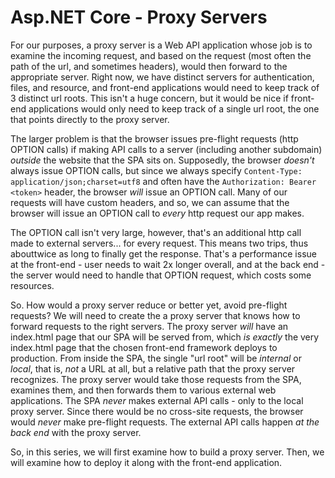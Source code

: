 # Asp.NET Core - Proxy Servers

For our purposes, a proxy server is a Web API application whose job is to examine the incoming request, and based on the request (most often the path of the url, and sometimes headers),
would then forward to the appropriate server. Right now, we have distinct servers for authentication, files, and resource, and front-end applications would need to keep track of 3 distinct
url roots. This isn't a huge concern, but it would be nice if front-end applications would only need to keep track of a single url root, the one that points directly to the proxy server.

The larger problem is that the browser issues pre-flight requests (http OPTION calls) if making API calls to a server (including another subdomain) *outside* the website that the SPA sits on.
Supposedly, the browser *doesn't* always issue OPTION calls, but since we always specify `Content-Type: application/json;charset=utf8` and often have the `Authorization: Bearer 
<token>` header, the browser *will* issue an OPTION call. Many of our requests will have custom headers, and so, we can assume that the browser will issue an OPTION call to *every* http
request our app makes.

The OPTION call isn't very large, however, that's an additional http call made to external servers... for every request. This means two trips, thus abouttwice as long to finally get the 
response. That's a performance issue at the front-end - user needs to wait 2x longer overall, and at the back end - the server would need to handle that OPTION request, which costs some
resources.

So. How would a proxy server reduce or better yet, avoid pre-flight requests? We will need to create the a proxy server that knows how to forward requests to the right servers. The proxy
server *will* have an index.html page that our SPA will be served from, which *is exactly* the very index.html page that the chosen front-end framework deploys to production. From inside
the SPA, the single "url root" will be *internal* or *local*, that is, *not* a URL at all, but a relative path that the proxy server recognizes. The proxy server would take those requests
from the SPA, examines them, and then forwards them to various external web applications. The SPA *never* makes external API calls - only to the local proxy server. Since there would be
no cross-site requests, the browser would *never* make pre-flight requests. The external API calls happen *at the back end* with the proxy server.

So, in this series, we will first examine how to build a proxy server. Then, we will examine how to deploy it along with the front-end application.
